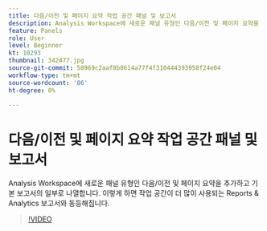 ```yaml
---
title: 다음/이전 및 페이지 요약 작업 공간 패널 및 보고서
description: Analysis Workspace에 새로운 패널 유형인 다음/이전 및 페이지 요약을 추가하고 기본 보고서의 일부로 나열합니다. 가져올 내용.. (설명은 60자에서 160자 사이여야 합니다.)
feature: Panels
role: User
level: Beginner
kt: 10293
thumbnail: 342477.jpg
source-git-commit: 58969c2aaf8b8614a77f4f310444393958f24e04
workflow-type: tm+mt
source-wordcount: '86'
ht-degree: 0%

---
```



# 다음/이전 및 페이지 요약 작업 공간 패널 및 보고서

Analysis Workspace에 새로운 패널 유형인 다음/이전 및 페이지 요약을 추가하고 기본 보고서의 일부로 나열합니다. 이렇게 하면 작업 공간이 더 많이 사용되는 Reports &amp; Analytics 보고서와 동등해집니다.

>[!VIDEO](https://video.tv.adobe.com/v/342477/?quality=12&learn=on)
